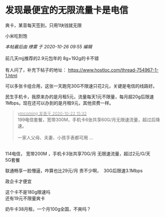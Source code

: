 # 发现最便宜的无限流量卡是电信


爽卡，某音每天签到，只用1块钱就无限

小米吃到饱

<i class="pstatus"> 本帖最后由 缭雾 于 2020-10-26 09:55 编辑 </i><br />
<br />
前几天mjj推荐的2.9元包年的 8g+192g的卡不错<br />
<br />
有人问了，补充下帖子的地址： https://www.hostloc.com/thread-754967-1-1.html

可以多张卡组合用，这张一天跑完30G不限速只花2元，关键是电信的线路好。

民生手机卡，我原来办的是月租5元，流量每天1元不限量，每月超20g后限速1Mbps。现在还可以办到的是月租9元，其他资费一样。

<div class="quote"><blockquote><font size="2"><a href="https://www.hostloc.com/forum.php?mod=redirect&amp;goto=findpost&amp;pid=9336243&amp;ptid=757178" target="_blank"><font color="#999999">ymcoming 发表于 2020-10-22 15:32</font></a></font><br />
199电信套餐，宽带300M，手机卡6张共享60G/月无限速流量，超过后降速。<br />
<br />
一家人父母、夫妻、小孩手表都可用 ...</blockquote></div><br />
114电信， 宽带200M ，手机卡3张共享70G/月 无限速流量，超过2元/G/天<br />
5G套餐

联通畅享一脸懵逼，咋算也比29元/月 贵不少啊，&nbsp;&nbsp;30G后限速3.1Mbps

政企卡才便宜

这个卡不是180g限速吗<br />
还有19元不限量爽卡

奶牛卡38月租，一个月100g全国，不爽吗？
